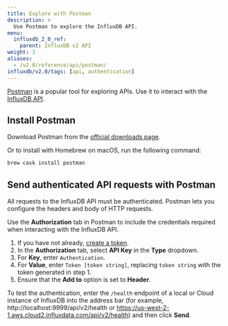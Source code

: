 ```yaml
---
title: Explore with Postman
description: >
  Use Postman to explore the InfluxDB API.
menu:
  influxdb_2_0_ref:
    parent: InfluxDB v2 API
weight: 3
aliases:
  - /v2.0/reference/api/postman/
influxdb/v2.0/tags: [api, authentication]
---
```


[Postman](https://www.postman.com/) is a popular tool for exploring APIs.
Use it to interact with the [InfluxDB API](/v2.0/reference/api).

## Install Postman

Download Postman from the [official downloads page](https://www.postman.com/downloads/).

Or to install with Homebrew on macOS, run the following command:

```sh
brew cask install postman
```

## Send authenticated API requests with Postman

All requests to the InfluxDB API must be authenticated.
Postman lets you configure the headers and body of HTTP requests.

Use the **Authorization** tab in Postman to include the credentials required when interacting with the InfluxDB API.

1. If you have not already, [create a token](/v2.0/security/tokens/create-token/).
2. In the **Authorization** tab, select **API Key** in the **Type** dropdown.
3. For **Key**, enter `Authentication`.
4. For **Value**, enter `Token [token string]`, replacing `token string` with the token generated in step 1.
5. Ensure that the **Add to** option is set to **Header**.

To test the authentication, enter the `/health` endpoint of a local or Cloud instance of InfluxDB into the address bar
(for example, http://localhost:9999/api/v2/health or https://us-west-2-1.aws.cloud2.influxdata.com/api/v2/health)
and then click **Send**.
